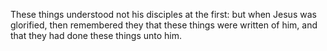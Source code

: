 These things understood not his disciples at the first: but when Jesus was glorified, then remembered they that these things were written of him, and that they had done these things unto him.

